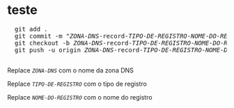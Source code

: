 # teste

  <pre class="devsite-click-to-copy">
  git add .
  git commit -m "<var>ZONA-DNS</var>-record-<var>TIPO-DE-REGISTRO</var>-<var>NOME-DO-REGISTRO</var>"
  git checkout -b <var>ZONA-DNS</var>-record-<var>TIPO-DE-REGISTRO</var>-<var>NOME-DO-REGISTRO</var>
  git push -u origin <var>ZONA-DNS</var>-record-<var>TIPO-DE-REGISTRO</var>-<var>NOME-DO-REGISTRO</var>
  </pre>
  <p>Replace <code><var>ZONA-DNS</var></code> com o nome da zona DNS</p>
  <p>Replace <code><var>TIPO-DE-REGISTRO</var></code> com o tipo de registro</p>
  <p>Replace <code><var>NOME-DO-REGISTRO</var></code> com o nome do registro</p>
